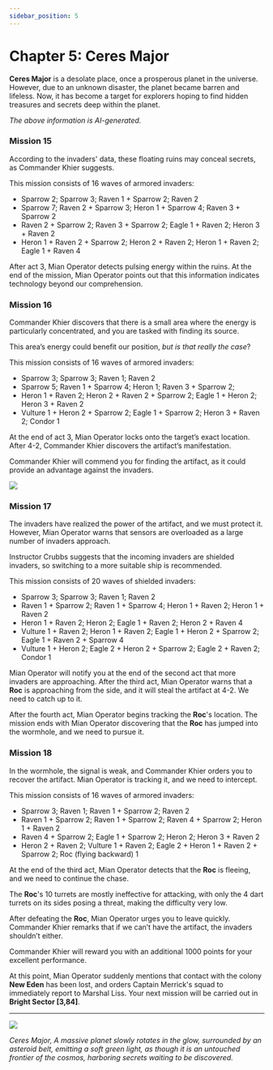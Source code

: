 ```yaml
---
sidebar_position: 5
---
```


# Chapter 5: Ceres Major

**Ceres Major** is a desolate place, once a prosperous planet in the universe. However, due to an unknown disaster, the planet became barren and lifeless. Now, it has become a target for explorers hoping to find hidden treasures and secrets deep within the planet.

*The above information is AI-generated.*

### Mission 15

According to the invaders' data, these floating ruins may conceal secrets, as Commander Khier suggests.

This mission consists of 16 waves of armored invaders:

- Sparrow 2; Sparrow 3; Raven 1 + Sparrow 2; Raven 2
- Sparrow 7; Raven 2 + Sparrow 3; Heron 1 + Sparrow 4; Raven 3 + Sparrow 2
- Raven 2 + Sparrow 2; Raven 3 + Sparrow 2; Eagle 1 + Raven 2; Heron 3 + Raven 2
- Heron 1 + Raven 2 + Sparrow 2; Heron 2 + Raven 2; Heron 1 + Raven 2; Eagle 1 + Raven 4

After act 3, Mian Operator detects pulsing energy within the ruins. At the end of the mission, Mian Operator points out that this information indicates technology beyond our comprehension.

### Mission 16

Commander Khier discovers that there is a small area where the energy is particularly concentrated, and you are tasked with finding its source.

This area’s energy could benefit our position, *but is that really the case*?

This mission consists of 16 waves of armored invaders:

- Sparrow 3; Sparrow 3; Raven 1; Raven 2
- Sparrow 5; Raven 1 + Sparrow 4; Heron 1; Raven 3 + Sparrow 2;
- Heron 1 + Raven 2; Heron 2 + Raven 2 + Sparrow 2; Eagle 1 + Heron 2; Heron 3 + Raven 2
- Vulture 1 + Heron 2 + Sparrow 2; Eagle 1 + Sparrow 2; Heron 3 + Raven 2; Condor 1

At the end of act 3, Mian Operator locks onto the target’s exact location. After 4-2, Commander Khier discovers the artifact’s manifestation.

Commander Khier will commend you for finding the artifact, as it could provide an advantage against the invaders.

<img src="/Campaign/artifact.png" style={{zoom:1}}/>

### Mission 17

The invaders have realized the power of the artifact, and we must protect it. However, Mian Operator warns that sensors are overloaded as a large number of invaders approach.

Instructor Crubbs suggests that the incoming invaders are shielded invaders, so switching to a more suitable ship is recommended.

This mission consists of 20 waves of shielded invaders:

- Sparrow 3; Sparrow 3; Raven 1; Raven 2
- Raven 1 + Sparrow 2; Raven 1 + Sparrow 4; Heron 1 + Raven 2; Heron 1 + Raven 2
- Heron 1 + Raven 2; Heron 2; Eagle 1 + Raven 2; Heron 2 + Raven 4
- Vulture 1 + Raven 2; Heron 1 + Raven 2; Eagle 1 + Heron 2 + Sparrow 2; Eagle 1 + Raven 2 + Sparrow 4
- Vulture 1 + Heron 2; Eagle 2 + Heron 2 + Sparrow 2; Eagle 2 + Raven 2; Condor 1

Mian Operator will notify you at the end of the second act that more invaders are approaching. After the third act, Mian Operator warns that a **Roc** is approaching from the side, and it will steal the artifact at 4-2. We need to catch up to it.

After the fourth act, Mian Operator begins tracking the **Roc**'s location. The mission ends with Mian Operator discovering that the **Roc** has jumped into the wormhole, and we need to pursue it.

### Mission 18

In the wormhole, the signal is weak, and Commander Khier orders you to recover the artifact. Mian Operator is tracking it, and we need to intercept.

This mission consists of 16 waves of armored invaders:

- Sparrow 3; Raven 1; Raven 1 + Sparrow 2; Raven 2
- Raven 1 + Sparrow 2; Raven 1 + Sparrow 2; Raven 4 + Sparrow 2; Heron 1 + Raven 2
- Raven 4 + Sparrow 2; Eagle 1 + Sparrow 2; Heron 2; Heron 3 + Raven 2
- Heron 2 + Raven 2; Vulture 1 + Raven 2; Eagle 2 + Heron 1 + Raven 2 + Sparrow 2; Roc (flying backward) 1

At the end of the third act, Mian Operator detects that the **Roc** is fleeing, and we need to continue the chase.

The **Roc**'s 10 turrets are mostly ineffective for attacking, with only the 4 dart turrets on its sides posing a threat, making the difficulty very low.

After defeating the **Roc**, Mian Operator urges you to leave quickly. Commander Khier remarks that if we can’t have the artifact, the invaders shouldn’t either.

Commander Khier will reward you with an additional 1000 points for your excellent performance.

At this point, Mian Operator suddenly mentions that contact with the colony **New Eden** has been lost, and orders Captain Merrick's squad to immediately report to Marshal Liss. Your next mission will be carried out in **Bright Sector \[3,84\]**.

---

<img src="/Campaign/cm.png" style={{zoom:0.5}}/>

*Ceres Major, A massive planet slowly rotates in the glow, surrounded by an asteroid belt, emitting a soft green light, as though it is an untouched frontier of the cosmos, harboring secrets waiting to be discovered.*